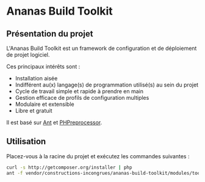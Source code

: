 # Ananas Build Toolkit

## Présentation du projet

L'Ananas Build Toolkit est un framework de configuration et de déploiement de projet logiciel.

Ces principaux intérêts sont :

 * Installation aisée
 * Indifférent au(x) langage(s) de programmation utilisé(s) au sein du projet
 * Cycle de travail simple et rapide à prendre en main
 * Gestion efficace de profils de configuration multiples
 * Modulaire et extensible
 * Libre et gratuit

Il est basé sur [Ant](http://ant.apache.org) et [PHPreprocessor](https://github.com/constructions-incongrues/phpreprocessor).

## Utilisation

Placez-vous à la racine du projet et exécutez les commandes suivantes :

```bash
curl -s http://getcomposer.org/installer | php
ant -f vendor/constructions-incongrues/ananas-build-toolkit/modules/toolkit/module.xml toolkit.init -Dbasedir=$PWD
```

